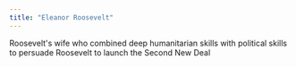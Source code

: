 ```yaml
---
title: "Eleanor Roosevelt"
---
```

Roosevelt's wife who combined deep humanitarian skills with political skills to persuade Roosevelt to launch the Second New Deal

